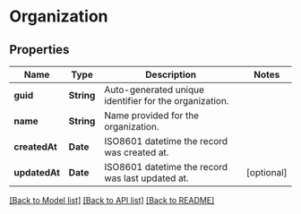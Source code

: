 # Organization

## Properties
Name | Type | Description | Notes
------------ | ------------- | ------------- | -------------
**guid** | **String** | Auto-generated unique identifier for the organization. | 
**name** | **String** | Name provided for the organization. | 
**createdAt** | **Date** | ISO8601 datetime the record was created at. | 
**updatedAt** | **Date** | ISO8601 datetime the record was last updated at. | [optional] 

[[Back to Model list]](../README.md#documentation-for-models) [[Back to API list]](../README.md#documentation-for-api-endpoints) [[Back to README]](../README.md)


